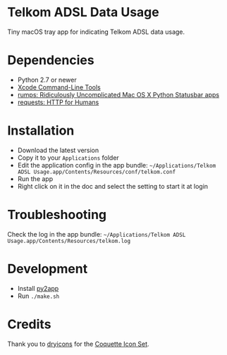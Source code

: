 # Telkom ADSL Data Usage
Tiny macOS tray app for indicating Telkom ADSL data usage.

# Dependencies
* Python 2.7 or newer
* [Xcode Command-Line Tools](https://developer.apple.com/xcode/)
* [rumps: Ridiculously Uncomplicated Mac OS X Python Statusbar apps](https://github.com/jaredks/rumps)
* [requests: HTTP for Humans](http://docs.python-requests.org/en/master/)

# Installation
* Download the latest version
* Copy it to your `Applications` folder
* Edit the application config in the app bundle: `~/Applications/Telkom ADSL Usage.app/Contents/Resources/conf/telkom.conf`
* Run the app
* Right click on it in the doc and select the setting to start it at login

# Troubleshooting
Check the log in the app bundle:
`~/Applications/Telkom ADSL Usage.app/Contents/Resources/telkom.log`

# Development
* Install [py2app](https://py2app.readthedocs.io/en/latest/)
* Run `./make.sh`

# Credits
Thank you to [dryicons](http://dryicons.com/) for the [Coquette Icon Set](http://dryicons.com/free-icons/preview/coquette-icons-set/). 
